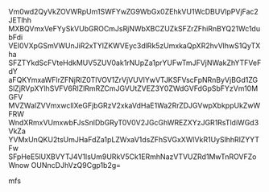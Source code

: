 Vm0wd2QyVkZOVWRpUm1SWFYwZG9WbGx0ZEhkVU1WcDBUVlpPVjFac2JETlhh
MXBQVmxVeFYySkVUbGROCmJsRjNWbXBCZUZkSFZrZFhiRnBYQ21Wc1dubFdi
VEI0VXpGSmVWUnJiR2xTYlZKWVEyc3dlRk5zUmxkaQpXR2hvVlhwS1QyTXha
SFZTYkdScFVteHdkMUV5ZUV0ak1rNUpZa1prYUFwTmJFVjNWakZhYTFVeFdY
aFQKYmxaWFlrZFNjRlZ0TlVOV1ZrVjVUVlYwVTJKSFVscFpNRnByVjBGd1ZG
SlZjRVpXYlhSVFV6RlZlRmRZCmJGVUtZVEZ3Y0ZWdGVFdGpSbFYzVm10MGFV
MVZWalZVVmxwcllXeGFjbGRzV2xkaVdHaE1Wa2RrZDJGVwpXbkppUkZwWFRW
WndXRmxVUmxwbFJsSnlDbGRyT0V0V2JGcGhWREZXYzJGR1RsTldiWGd3VkZa
YVMxUnQKU2tsUmJHaFdZa1pLZWxaV1dsZFhSVGxXWlVkR1UySlhhRlZYYTFw
SFpHeE5lUXBVYTJ4V1lsUm9URkV5Ck1ERmhNazVTVUZRd1MwTnROVFZoWnow
OUNncDJhVzQ9Cgp1b2g=

mfs